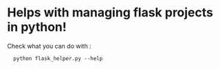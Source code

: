# Helps with managing flask projects in python!

Check what you can do with :
```
  python flask_helper.py --help
```
